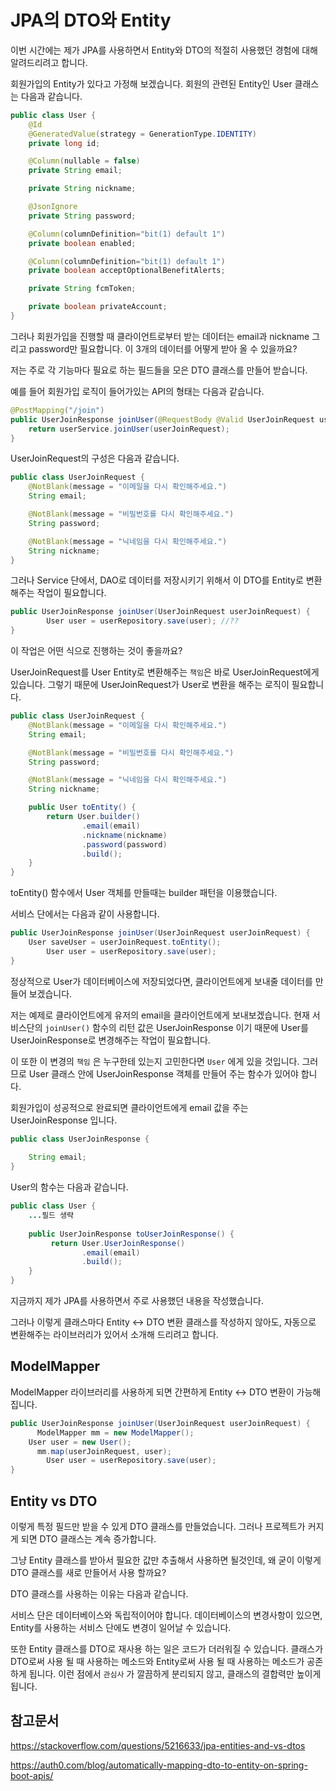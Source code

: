 # JPA의 DTO와 Entity

이번 시간에는 제가 JPA를 사용하면서 Entity와 DTO의 적절히 사용했던 경험에 대해 알려드리려고 합니다.



회원가입의 Entity가 있다고 가정해 보겠습니다. 회원의 관련된 Entity인 User 클래스는 다음과 같습니다.

```java
public class User {
    @Id
    @GeneratedValue(strategy = GenerationType.IDENTITY)
    private long id;

    @Column(nullable = false)
    private String email;

    private String nickname;

    @JsonIgnore
    private String password;

    @Column(columnDefinition="bit(1) default 1")
    private boolean enabled;

    @Column(columnDefinition="bit(1) default 1")
    private boolean acceptOptionalBenefitAlerts;

    private String fcmToken;

    private boolean privateAccount;
}
```



그러나 회원가입을 진행할 때 클라이언트로부터 받는 데이터는 email과 nickname 그리고 password만 필요합니다. 이 3개의 데이터를 어떻게 받아 올 수 있을까요?

저는 주로 각 기능마다 필요로 하는 필드들을 모은 DTO 클래스를 만들어 받습니다. 

예를 들어 회원가입 로직이 들어가있는 API의 형태는 다음과 같습니다.

```java
@PostMapping("/join")
public UserJoinResponse joinUser(@RequestBody @Valid UserJoinRequest userJoinRequest) {
	return userService.joinUser(userJoinRequest);
}
```

UserJoinRequest의 구성은 다음과 같습니다.

```java
public class UserJoinRequest {
    @NotBlank(message = "이메일을 다시 확인해주세요.")
    String email;

    @NotBlank(message = "비밀번호를 다시 확인해주세요.")
    String password;

    @NotBlank(message = "닉네임을 다시 확인해주세요.")
    String nickname;
}
```



그러나 Service 단에서, DAO로 데이터를 저장시키기 위해서 이 DTO를 Entity로 변환해주는 작업이 필요합니다.

```java
public UserJoinResponse joinUser(UserJoinRequest userJoinRequest) {
		User user =	userRepository.save(user); //??
}
```

이 작업은 어떤 식으로 진행하는 것이 좋을까요?

UserJoinRequest를 User Entity로 변환해주는 `책임`은 바로 UserJoinRequest에게 있습니다. 그렇기 때문에 UserJoinRequest가 User로 변환을 해주는 로직이 필요합니다.

```java
public class UserJoinRequest {
    @NotBlank(message = "이메일을 다시 확인해주세요.")
    String email;

    @NotBlank(message = "비밀번호를 다시 확인해주세요.")
    String password;

    @NotBlank(message = "닉네임을 다시 확인해주세요.")
    String nickname;

    public User toEntity() {
        return User.builder()
                .email(email)
                .nickname(nickname)
                .password(password)
                .build();
    }
}
```

toEntity() 함수에서 User 객체를 만들때는 builder 패턴을 이용했습니다.

서비스 단에서는 다음과 같이 사용합니다.

```java
public UserJoinResponse joinUser(UserJoinRequest userJoinRequest) {
  	User saveUser = userJoinRequest.toEntity();
		User user =	userRepository.save(user);
}
```

정상적으로 User가 데이터베이스에 저장되었다면, 클라이언트에게 보내줄 데이터를 만들어 보겠습니다.

저는 예제로 클라이언트에게 유저의 email을 클라이언트에게 보내보겠습니다. 
현재 서비스단의 `joinUser()` 함수의 리턴 값은 UserJoinResponse 이기 때문에 User를 UserJoinResponse로 변경해주는 작업이 필요합니다.

이 또한 이 변경의 `책임` 은 누구한테 있는지 고민한다면 `User` 에게 있을 것입니다. 그러므로 User 클래스 안에 UserJoinResponse 객체를 만들어 주는 함수가 있어야 합니다.

회원가입이 성공적으로 완료되면 클라이언트에게 email 값을 주는 UserJoinResponse 입니다.

```java
public class UserJoinResponse {
		
    String email;
}
```

User의 함수는 다음과 같습니다.

```java
public class User {
	...필드 생략
	
	public UserJoinResponse toUserJoinResponse() {
		 return User.UserJoinResponse()
                .email(email)
                .build();
	}
}
```

지금까지 제가 JPA를 사용하면서 주로 사용했던 내용을 작성했습니다.

그러나 이렇게 클래스마다 Entity <-> DTO 변환 클래스를 작성하지 않아도, 자동으로 변환해주는 라이브러리가 있어서 소개해 드리려고 합니다.

## ModelMapper

ModelMapper 라이브러리를 사용하게 되면 간편하게 Entity <-> DTO 변환이 가능해 집니다.

```java
public UserJoinResponse joinUser(UserJoinRequest userJoinRequest) {
	  ModelMapper mm = new ModelMapper(); 
  	User user = new User();
	  mm.map(userJoinRequest, user);
		User user =	userRepository.save(user);
}
```



## Entity vs DTO

이렇게 특정 필드만 받을 수 있게 DTO 클래스를 만들었습니다. 그러나 프로젝트가 커지게 되면 DTO 클래스는 계속 증가합니다.

그냥 Entity 클래스를 받아서 필요한 값만 추출해서 사용하면 될것인데, 왜 굳이 이렇게 DTO 클래스를 새로 만들어서 사용 할까요?

DTO 클래스를 사용하는 이유는 다음과 같습니다.

서비스 단은 데이터베이스와 독립적이어야 합니다. 데이터베이스의 변경사항이 있으면, Entity를 사용하는 서비스 단에도 변경이 일어날 수 있습니다. 

또한 Entity 클래스를 DTO로 재사용 하는 일은 코드가 더러워질 수 있습니다. 클래스가 DTO로써 사용 될 때 사용하는 메소드와 Entity로써 사용 될 때 사용하는 메소드가 공존하게 됩니다. 이런 점에서 `관심사` 가 깔끔하게 분리되지 않고, 클래스의 결합력만 높이게 됩니다. 

## 참고문서

https://stackoverflow.com/questions/5216633/jpa-entities-and-vs-dtos

https://auth0.com/blog/automatically-mapping-dto-to-entity-on-spring-boot-apis/

